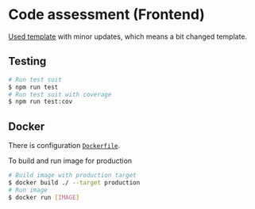 # Code assessment (Frontend)

[Used template](https://github.com/FrameMuse/react-template) with minor updates, which means a bit changed template.

## Testing

```bash
# Run test suit
$ npm run test
# Run test suit with coverage
$ npm run test:cov
```

## Docker

There is configuration [`Dockerfile`](./Dockerfile).

To build and run image for production

```bash
# Build image with production target
$ docker build ./ --target production
# Run image
$ docker run [IMAGE]
```
